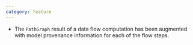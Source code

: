 ```yaml
---
category: feature
---
```

* The `PathGraph` result of a data flow computation has been augmented with model provenance information for each of the flow steps.
